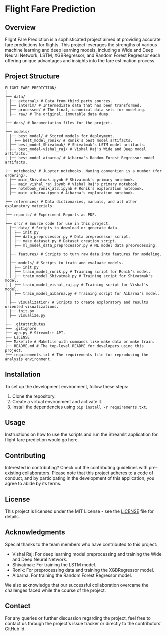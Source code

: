 # Flight Fare Prediction

## Overview
Flight Fare Prediction is a sophisticated project aimed at providing accurate fare predictions for flights. This project leverages the strengths of various machine learning and deep learning models, including a Wide and Deep Neural Network, LSTM, XGBRegressor, and Random Forest Regressor each offering unique advantages and insights into the fare estimation process.

## Project Structure
```
FLIGHT_FARE_PREDICTION/
│
├── data/
│ ├── external/ # Data from third party sources.
│ ├── interim/ # Intermediate data that has been transformed.
│ ├── processed/ # The final, canonical data sets for modeling.
│ ├── raw/ # The original, immutable data dump.
│
├── docs/ # Documentation files for the project.
│
├── models/
│ ├── best_model/ # Stored models for deployment.
│ │ ├── best_model_ronik/ # Ronik's best model artifacts.
│ ├── best_model_Shivatmak/ # Shivatmak's LSTM model artifacts.
│ ├── best_model-vishal_raj/ # Vishal Raj's Wide and Deep model artifacts.
│ ├── best_model_aibarna/ # Aibarna's Random Forest Regressor model artifacts.

├── notebooks/ # Jupyter notebooks. Naming convention is a number (for ordering),
│ ├── main_Shivatmak.ipynb # Shivatmak's primary notebook.
│ ├── main_vishal_raj.ipynb # Vishal Raj's primary notebook.
│ ├── notebook_ronik_at3.ipynb # Ronik's exploration notebook.
│ ├── main_aibarna.ipynb # Aibarna's exploration notebook.
│
├── references/ # Data dictionaries, manuals, and all other explanatory materials.
│
├── reports/ # Experiment Reports as PDF.
│
├── src/ # Source code for use in this project.
│ ├── data/ # Scripts to download or generate data.
│ │ ├── init.py
│ │ ├── data_preprocessor.py # Data preprocessor script.
│ │ ├── make_dataset.py # Dataset creation script.
│ │ ├── ml_model_data_preprocessor.py # ML model data preprocessing.
│ │
│ ├── features/ # Scripts to turn raw data into features for modeling.
│ │
│ ├── models/ # Scripts to train and evaluate models.
│ │ ├── init.py
│ │ ├── train_model_ronik.py # Training script for Ronik's model.
│ │ ├── train_model_Shivatmak.py # Training script for Shivatmak's model.
│ │ ├── train_model_vishal_raj.py # Training script for Vishal's model.
│ │ ├── train_model_aibarna.py # Training script for Aibarna's model.
│ │
│ ├── visualization/ # Scripts to create exploratory and results oriented visualizations.
│ ├── init.py
│ ├── visualize.py
│
├── .gitattributes
├── .gitignore
├── app.py # Streamlit API.
├── LICENSE
├── Makefile # Makefile with commands like make data or make train.
├── README.md # The top-level README for developers using this project.
├── requirements.txt # The requirements file for reproducing the analysis environment.
```
## Installation

To set up the development environment, follow these steps:

1. Clone the repository.
2. Create a virtual environment and activate it.
3. Install the dependencies using `pip install -r requirements.txt`.

## Usage

Instructions on how to use the scripts and run the Streamlit application for flight fare prediction would go here.

## Contributing

Interested in contributing? Check out the contributing guidelines with pre-existing collaborators. Please note that this project adheres to a code of conduct, and by participating in the development of this application, you agree to abide by its terms.

## License

This project is licensed under the MIT License - see the [LICENSE](LICENSE) file for details.

## Acknowledgments

Special thanks to the team members who have contributed to this project:

- Vishal Raj: For deep learning model preprocessing and training the Wide and Deep Neural Network.
- Shivatmak: For training the LSTM model.
- Ronik: For preprocessing data and training the XGBRegressor model.
- Aibarna: For training the Random Forest Regressor model.

We also acknowledge that our successful collaboration overcame the challenges faced while the course of the project.

## Contact

For any queries or further discussion regarding the project, feel free to contact us through the project's issue tracker or directly to the contributors' GitHub Id.

